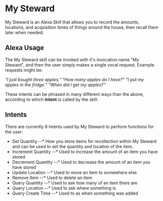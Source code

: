 # My Steward
My Steward is an Alexa Skill that allows you to record the amounts, locations, and acquisition times of things around the house, then recall them later when needed.

## Alexa Usage
The My Steward skill can be invoked with it's invocation name "My Steward", and then the user simply makes a single vocal request. Example requests might be:

*"I just bought three apples."*
*"How many apples do I have?"*
*"I put my apples in the fridge."*
*"When did I get my apples?"*

These intents can be phrased in many different ways than the above, according to which **intent** is called by the skill.

## Intents
There are currently 8 intents used by My Steward to perform functions for the user:
* Set Quantity
--* How you store items for recollection within My Steward and can be used to set the quantity and location of the item.
* Increment Quantity
--* Used to increase the amount of an item you have stored
* Decrement Quantity
--* Used to decrease the amount of an item you have stored
* Update Location
--* Used to move an item to somewhere else
* Remove Item
--* Used to delete an item
* Query Quantity
--* Used to ask how many of an item there are
* Query Location
--* Used to ask where something is
* Query Create Time
--* Used to as when something was added
